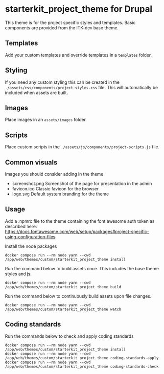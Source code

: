 # starterkit_project_theme for Drupal

This theme is for the project specific styles and templates.
Basic components are provided from the ITK-dev base theme.

## Templates

Add your custom templates and override templates in a `templates` folder.

## Styling

If you need any custom styling this can be created in the `./assets/css/components/project-styles.css` file.
This will automatically be included when assets are built.

## Images

Place images in an `assets/images` folder.

## Scripts

Place custom scripts in the `./assets/js/components/project-scripts.js` file.

## Common visuals

Images you should consider adding in the theme

- screenshot.png
  Screenshot of the page for presentation in the admin
- favicon.ico
  Classic favicon for the browser
- logo.svg
  Default system branding for the theme

## Usage

Add a .npmrc file to the theme containing the font awesome auth token as described here:
https://docs.fontawesome.com/web/setup/packages#project-specific-using-configuration-files

Install the node packages

```shell name="install"
docker compose run --rm node yarn --cwd /app/web/themes/custom/starterkit_project_theme install
```

Run the command below to build assets once. This includes the base theme styles and js.

```shell name"assets-build"
docker compose run --rm node yarn --cwd /app/web/themes/custom/starterkit_project_theme build
```

Run the command below to continuously build assets upon file changes.

```shell name"assets-watch"
docker compose run --rm node yarn --cwd /app/web/themes/custom/starterkit_project_theme watch
```

## Coding standards

Run the commands below to check and apply coding standards

```shell name="coding-standards-assets"
docker compose run --rm node yarn --cwd /app/web/themes/custom/starterkit_project_theme install
docker compose run --rm node yarn --cwd /app/web/themes/custom/starterkit_project_theme coding-standards-apply
docker compose run --rm node yarn --cwd /app/web/themes/custom/starterkit_project_theme coding-standards-check
```
